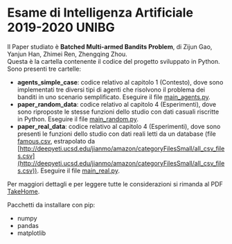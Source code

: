 # Esame di Intelligenza Artificiale 2019-2020 UNIBG
Il Paper studiato è **Batched Multi-armed Bandits Problem**, di 
Zijun Gao, Yanjun Han, Zhimei Ren, Zhengqing Zhou.  
Questa è la cartella contenente il codice del progetto sviluppato in Python.  
Sono presenti tre cartelle: 
+ **agents_simple_case**: codice relativo al capitolo 1 (Contesto), dove sono implementati 
tre diversi tipi di agenti che risolvono il problema dei banditi in uno scenario semplificato. 
Eseguire il file [main_agents.py](agents_simple_case/main_agents.py).
+ **paper_random_data**: codice relativo al capitolo 4 (Esperimenti), dove sono 
riproposte le stesse funzioni dello studio con dati casuali riscritte in Python.
Eseguire il file [main_random.py](paper_random_data/main_random.py).
+ **paper_real_data**: codice relativo al capitolo 4 (Esperimenti), dove sono 
presenti le funzioni dello studio con dati reali letti da un database (file [famous.csv](paper_real_data/famous.csv), estrapolato da
[http://deepyeti.ucsd.edu/jianmo/amazon/categoryFilesSmall/all_csv_files.csv](http://deepyeti.ucsd.edu/jianmo/amazon/categoryFilesSmall/all_csv_files.csv)).
Eseguire il file [main_real.py](paper_real_data/main_real.py).

Per maggiori dettagli e per leggere tutte le considerazioni si rimanda 
al PDF [TakeHome](TakeHome.pdf).

Pacchetti da installare con pip: 
+ numpy
+ pandas
+ matplotlib

